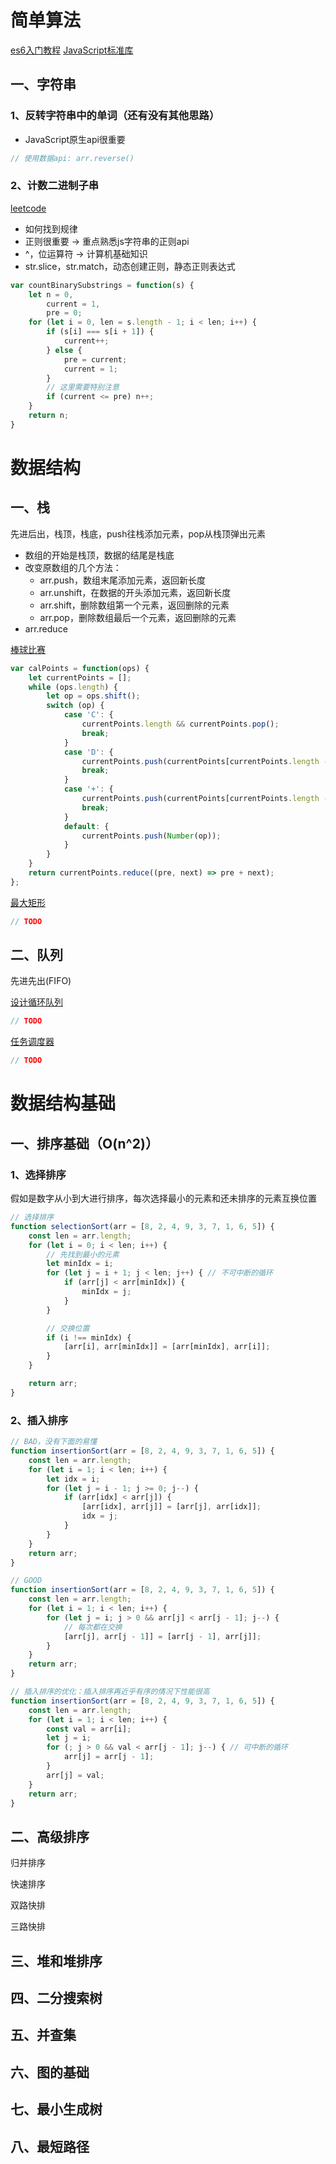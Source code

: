 # 简单算法

[es6入门教程](https://es6.ruanyifeng.com/)
[JavaScript标准库](https://developer.mozilla.org/zh-CN/docs/Web/JavaScript/Reference/Global_Objects)

## 一、字符串

### 1、反转字符串中的单词（还有没有其他思路）

* JavaScript原生api很重要

```javascript
// 使用数据api: arr.reverse()
```

### 2、计数二进制子串

[leetcode](https://leetcode-cn.com/problems/count-binary-substrings/)

* 如何找到规律
* 正则很重要 -> 重点熟悉js字符串的正则api
* ^，位运算符 -> 计算机基础知识
* str.slice，str.match，动态创建正则，静态正则表达式

```javascript
var countBinarySubstrings = function(s) {
    let n = 0,
        current = 1,
        pre = 0;
    for (let i = 0, len = s.length - 1; i < len; i++) {
        if (s[i] === s[i + 1]) {
            current++;
        } else {
            pre = current;
            current = 1;
        }
        // 这里需要特别注意
        if (current <= pre) n++;
    }
    return n;
}
```

# 数据结构

## 一、栈

先进后出，栈顶，栈底，push往栈添加元素，pop从栈顶弹出元素

* 数组的开始是栈顶，数据的结尾是栈底
* 改变原数组的几个方法：
  + arr.push，数组末尾添加元素，返回新长度
  + arr.unshift，在数据的开头添加元素，返回新长度
  + arr.shift，删除数组第一个元素，返回删除的元素
  + arr.pop，删除数组最后一个元素，返回删除的元素
* arr.reduce

[棒球比赛](https://leetcode-cn.com/problems/baseball-game/submissions/)

```javascript
var calPoints = function(ops) {
    let currentPoints = [];
    while (ops.length) {
        let op = ops.shift();
        switch (op) {
            case 'C': {
                currentPoints.length && currentPoints.pop();
                break;
            }
            case 'D': {
                currentPoints.push(currentPoints[currentPoints.length - 1] * 2);
                break;
            }
            case '+': {
                currentPoints.push(currentPoints[currentPoints.length - 1] + currentPoints[currentPoints.length - 2]);
                break;
            }
            default: {
                currentPoints.push(Number(op));
            }
        }
    }
    return currentPoints.reduce((pre, next) => pre + next);
};
```

[最大矩形](https://leetcode-cn.com/problems/maximal-rectangle/)

```javascript
// TODO
```

## 二、队列

先进先出(FIFO)

[设计循环队列](https://leetcode-cn.com/problems/design-circular-queue/)

```javascript
// TODO
```

[任务调度器](https://leetcode-cn.com/problems/task-scheduler/)

```javascript
// TODO
```

# 数据结构基础

## 一、排序基础（O(n^2)）

### 1、选择排序

假如是数字从小到大进行排序，每次选择最小的元素和还未排序的元素互换位置

```javascript
// 选择排序
function selectionSort(arr = [8, 2, 4, 9, 3, 7, 1, 6, 5]) {
    const len = arr.length;
    for (let i = 0; i < len; i++) {
        // 先找到最小的元素
        let minIdx = i;
        for (let j = i + 1; j < len; j++) { // 不可中断的循环
            if (arr[j] < arr[minIdx]) {
                minIdx = j;
            }
        }

        // 交换位置
        if (i !== minIdx) {
            [arr[i], arr[minIdx]] = [arr[minIdx], arr[i]];
        }
    }

    return arr;
}
```

### 2、插入排序

```javascript
// BAD，没有下面的易懂
function insertionSort(arr = [8, 2, 4, 9, 3, 7, 1, 6, 5]) {
    const len = arr.length;
    for (let i = 1; i < len; i++) {
        let idx = i;
        for (let j = i - 1; j >= 0; j--) {
            if (arr[idx] < arr[j]) {
                [arr[idx], arr[j]] = [arr[j], arr[idx]];
                idx = j;
            }
        }
    }
    return arr;
}

// GOOD
function insertionSort(arr = [8, 2, 4, 9, 3, 7, 1, 6, 5]) {
    const len = arr.length;
    for (let i = 1; i < len; i++) {
        for (let j = i; j > 0 && arr[j] < arr[j - 1]; j--) {
            // 每次都在交换
            [arr[j], arr[j - 1]] = [arr[j - 1], arr[j]];
        }
    }
    return arr;
}
```

```javascript
// 插入排序的优化：插入排序再近乎有序的情况下性能很高
function insertionSort(arr = [8, 2, 4, 9, 3, 7, 1, 6, 5]) {
    const len = arr.length;
    for (let i = 1; i < len; i++) {
        const val = arr[i];
        let j = i;
        for (; j > 0 && val < arr[j - 1]; j--) { // 可中断的循环
            arr[j] = arr[j - 1];
        }
        arr[j] = val;
    }
    return arr;
}
```

## 二、高级排序

归并排序

快速排序

双路快排

三路快排

## 三、堆和堆排序

## 四、二分搜索树

## 五、并查集

## 六、图的基础

## 七、最小生成树

## 八、最短路径
